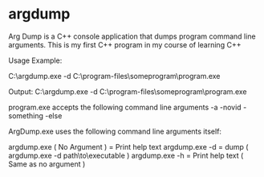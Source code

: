 # argdump
Arg Dump is a C++ console application that dumps program command line arguments.
This is my first C++ program in my course of learning C++

Usage Example:

C:\argdump.exe -d C:\program-files\someprogram\program.exe

Output:
C:\argdump.exe -d C:\program-files\someprogram\program.exe

program.exe accepts the following command line arguments
-a
-novid
-something
-else


ArgDump.exe uses the following command line arguments itself:

argdump.exe ( No Argument ) = Print help text
argdump.exe -d = dump ( argdump.exe -d path\to\executable )
argdump.exe -h = Print help text ( Same as no argument )
